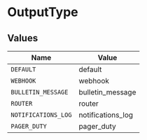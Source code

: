 # OutputType


## Values

| Name                | Value               |
| ------------------- | ------------------- |
| `DEFAULT`           | default             |
| `WEBHOOK`           | webhook             |
| `BULLETIN_MESSAGE`  | bulletin_message    |
| `ROUTER`            | router              |
| `NOTIFICATIONS_LOG` | notifications_log   |
| `PAGER_DUTY`        | pager_duty          |